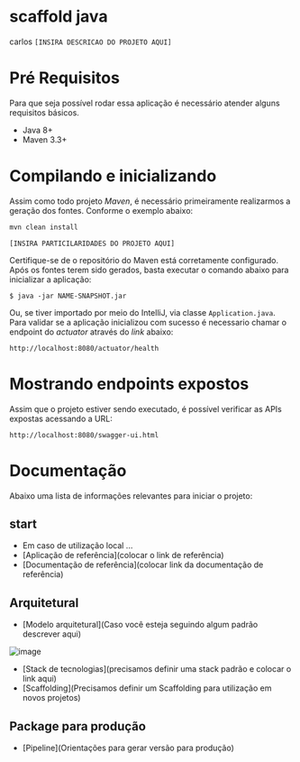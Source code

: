# scaffold java
carlos
`[INSIRA DESCRICAO DO PROJETO AQUI]`

# Pré Requisitos

Para que seja possível rodar essa aplicação é necessário atender alguns requisitos básicos.

- Java 8+
- Maven 3.3+

# Compilando e inicializando

Assim como todo projeto *Maven*, é necessário primeiramente realizarmos a geração dos fontes. Conforme o exemplo abaixo:

```bash
mvn clean install
```

`[INSIRA PARTICILARIDADES DO PROJETO AQUI]`

Certifique-se de o repositório do Maven está corretamente configurado. Após os fontes terem sido gerados, basta executar
o comando abaixo para inicializar a aplicação:

```
$ java -jar NAME-SNAPSHOT.jar
```

Ou, se tiver importado por meio do IntelliJ, via classe `Application.java`. Para validar se a aplicação inicializou com
sucesso é necessario chamar o endpoint do *actuator* através do *link* abaixo:

```
http://localhost:8080/actuator/health
```

# Mostrando endpoints expostos

Assim que o projeto estiver sendo executado, é possível verificar as APIs expostas acessando a URL:

```
http://localhost:8080/swagger-ui.html
```

# Documentação

Abaixo uma lista de informações relevantes para iniciar o projeto:

## start

- Em caso de utilização local ...
- [Aplicação de referência](colocar o link de referência)
- [Documentação de referência](colocar link da documentação de referência)

## Arquitetural

- [Modelo arquitetural](Caso você esteja seguindo algum padrão descrever aqui)

![image](https://user-images.githubusercontent.com/38960317/174696081-5e271e30-7aac-4dae-a33d-b3e9b64f79a7.png)

- [Stack de tecnologias](precisamos definir uma stack padrão e colocar o link aqui)
- [Scaffolding](Precisamos definir um Scaffolding para utilização em novos projetos)

## Package para produção

- [Pipeline](Orientações para gerar versão para produção)

